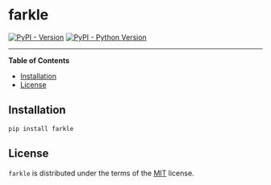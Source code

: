 # farkle

[![PyPI - Version](https://img.shields.io/pypi/v/farkle.svg)](https://pypi.org/project/farkle)
[![PyPI - Python Version](https://img.shields.io/pypi/pyversions/farkle.svg)](https://pypi.org/project/farkle)

-----

**Table of Contents**

- [Installation](#installation)
- [License](#license)

## Installation

```console
pip install farkle
```

## License

`farkle` is distributed under the terms of the [MIT](https://spdx.org/licenses/MIT.html) license.
